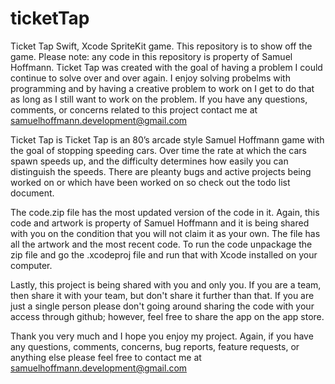# ticketTap
Ticket Tap Swift, Xcode SpriteKit game. This repository is to show off the game. Please note: any code in this repository is property of Samuel Hoffmann. Ticket Tap was created with the goal of having a problem I could continue to solve over and over again. I enjoy solving probelms with programming and by having a creative problem to work on I get to do that as long as I still want to work on the problem. If you have any questions, comments, or concerns related to this project contact me at samuelhoffmann.development@gmail.com 

Ticket Tap is Ticket Tap is an 80’s arcade style Samuel Hoffmann game with the goal of stopping speeding cars. Over time the rate at which the cars spawn speeds up, and the difficulty determines how easily you can distinguish the speeds. There are pleanty bugs and active projects being worked on or which have been worked on so check out the todo list document.

The code.zip file has the most updated version of the code in it. Again, this code and artwork is property of Samuel Hoffmann and it is being shared with you on the condition that you will not claim it as your own. The file has all the artwork and the most recent code. To run the code unpackage the zip file and go the .xcodeproj file and run that with Xcode installed on your computer.

Lastly, this project is being shared with you and only you. If you are a team, then share it with your team, but don't share it further than that. If you are just a single person please don't going around sharing the code with your access through github; however, feel free to share the app on the app store.

Thank you very much and I hope you enjoy my project. Again, if you have any questions, comments, concerns, bug reports, feature requests, or anything else please feel free to contact me at samuelhoffmann.development@gmail.com
